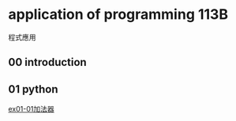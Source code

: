 # application of programming 113B
程式應用
## 00 introduction

## 01 python
[ex01-01加法器](https://colab.research.google.com/drive/1Buk2NAx6feoprdqzwMy-OJTD1u6hUQg_)
